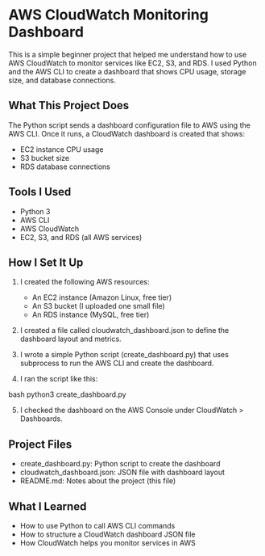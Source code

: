 # AWS CloudWatch Monitoring Dashboard

This is a simple beginner project that helped me understand how to use AWS CloudWatch to monitor services like EC2, S3, and RDS. I used Python and the AWS CLI to create a dashboard that shows CPU usage, storage size, and database connections.

## What This Project Does

The Python script sends a dashboard configuration file to AWS using the AWS CLI. Once it runs, a CloudWatch dashboard is created that shows:

- EC2 instance CPU usage
- S3 bucket size
- RDS database connections

## Tools I Used

- Python 3
- AWS CLI
- AWS CloudWatch
- EC2, S3, and RDS (all AWS services)

## How I Set It Up

1. I created the following AWS resources:
   - An EC2 instance (Amazon Linux, free tier)
   - An S3 bucket (I uploaded one small file)
   - An RDS instance (MySQL, free tier)

2. I created a file called cloudwatch_dashboard.json to define the dashboard layout and metrics.

3. I wrote a simple Python script (create_dashboard.py) that uses subprocess to run the AWS CLI and create the dashboard.

4. I ran the script like this:
   
bash
   python3 create_dashboard.py


5. I checked the dashboard on the AWS Console under CloudWatch > Dashboards.

## Project Files

- create_dashboard.py: Python script to create the dashboard
- cloudwatch_dashboard.json: JSON file with dashboard layout
- README.md: Notes about the project (this file)

## What I Learned

- How to use Python to call AWS CLI commands
- How to structure a CloudWatch dashboard JSON file
- How CloudWatch helps you monitor services in AWS


